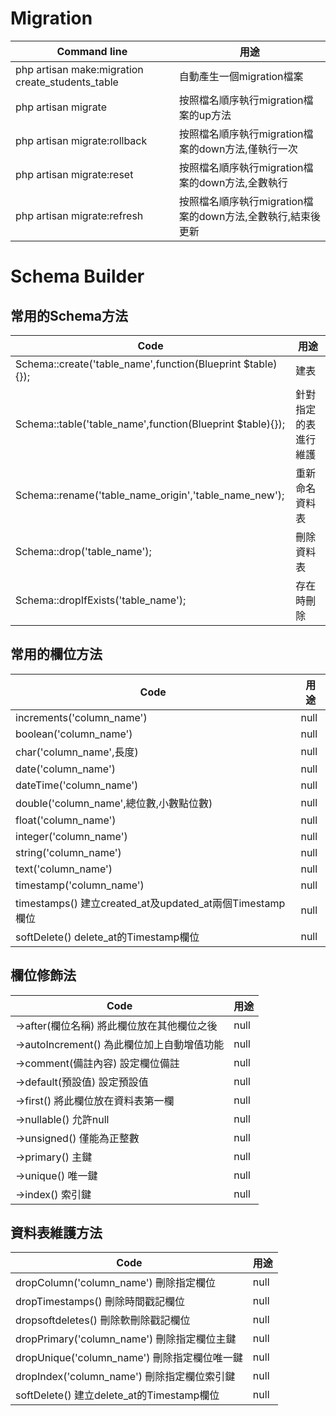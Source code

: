# Migration
| Command line                                     | 用途                                                        |
| ------------------------------------------------ | ----------------------------------------------------------- |
| php artisan make:migration create_students_table | 自動產生一個migration檔案                                   |
| php artisan migrate                              | 按照檔名順序執行migration檔案的up方法                       |
| php artisan migrate:rollback                     | 按照檔名順序執行migration檔案的down方法,僅執行一次          |
| php artisan migrate:reset                        | 按照檔名順序執行migration檔案的down方法,全數執行            |
| php artisan migrate:refresh                      | 按照檔名順序執行migration檔案的down方法,全數執行,結束後更新 |

# Schema Builder
## 常用的Schema方法
| Code                                                       | 用途                 |
| ---------------------------------------------------------- | -------------------- |
| Schema::create('table_name',function(Blueprint $table){}); | 建表                 |
| Schema::table('table_name',function(Blueprint $table){});  | 針對指定的表進行維護 |
| Schema::rename('table_name_origin','table_name_new');      | 重新命名資料表       |
| Schema::drop('table_name');                                | 刪除資料表           |
| Schema::dropIfExists('table_name');                        | 存在時刪除           |

## 常用的欄位方法
| Code                                                     | 用途 |
| -------------------------------------------------------- | ---- |
| increments('column_name')                                | null |
| boolean('column_name')                                   | null |
| char('column_name',長度)                                 | null |
| date('column_name')                                      | null |
| dateTime('column_name')                                  | null |
| double('column_name',總位數,小數點位數)                  | null |
| float('column_name')                                     | null |
| integer('column_name')                                   | null |
| string('column_name')                                    | null |
| text('column_name')                                      | null |
| timestamp('column_name')                                 | null |
| timestamps() 建立created_at及updated_at兩個Timestamp欄位 | null |
| softDelete() delete_at的Timestamp欄位                    | null |

## 欄位修飾法
| Code                                       | 用途 |
| ------------------------------------------ | ---- |
| ->after(欄位名稱) 將此欄位放在其他欄位之後 | null |
| ->autoIncrement() 為此欄位加上自動增值功能 | null |
| ->comment(備註內容) 設定欄位備註           | null |
| ->default(預設值) 設定預設值               | null |
| ->first() 將此欄位放在資料表第一欄         | null |
| ->nullable() 允許null                      | null |
| ->unsigned() 僅能為正整數                  | null |
| ->primary() 主鍵                           | null |
| ->unique() 唯一鍵                          | null |
| ->index() 索引鍵                           | null |

## 資料表維護方法
| Code                                         | 用途 |
| -------------------------------------------- | ---- |
| dropColumn('column_name') 刪除指定欄位       | null |
| dropTimestamps() 刪除時間戳記欄位            | null |
| dropsoftdeletes() 刪除軟刪除戳記欄位         | null |
| dropPrimary('column_name') 刪除指定欄位主鍵  | null |
| dropUnique('column_name') 刪除指定欄位唯一鍵 | null |
| dropIndex('column_name') 刪除指定欄位索引鍵  | null |
| softDelete() 建立delete_at的Timestamp欄位    | null |
